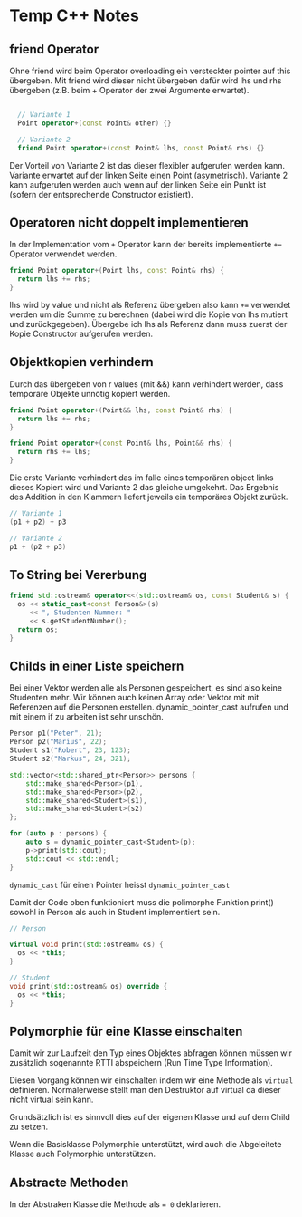 # Temp C++ Notes

## friend Operator

Ohne friend wird beim Operator overloading ein versteckter pointer auf this
übergeben. Mit friend wird dieser nicht übergeben dafür wird lhs und rhs
übergeben (z.B. beim + Operator der zwei Argumente erwartet).

```cpp

  // Variante 1
  Point operator+(const Point& other) {}

  // Variante 2
  friend Point operator+(const Point& lhs, const Point& rhs) {}

```

Der Vorteil von Variante 2 ist das dieser flexibler aufgerufen werden kann.
Variante erwartet auf der linken Seite einen Point (asymetrisch). Variante 2
kann aufgerufen werden auch wenn auf der linken Seite ein Punkt ist (sofern der
entsprechende Constructor existiert).

## Operatoren nicht doppelt implementieren

In der Implementation vom `+` Operator kann der bereits implementierte `+=`
Operator verwendet werden.

```cpp
friend Point operator+(Point lhs, const Point& rhs) {
  return lhs += rhs;
}
```

lhs wird by value und nicht als Referenz übergeben also kann `+=` verwendet
werden um die Summe zu berechnen (dabei wird die Kopie von lhs mutiert und
zurückgegeben). Übergebe ich lhs als Referenz dann muss zuerst der Kopie
Constructor aufgerufen werden.

## Objektkopien verhindern

Durch das übergeben von r values (mit &&) kann verhindert werden, dass temporäre
Objekte unnötig kopiert werden.

```cpp
friend Point operator+(Point&& lhs, const Point& rhs) {
  return lhs += rhs;
}

friend Point operator+(const Point& lhs, Point&& rhs) {
  return rhs += lhs;
}
```

Die erste Variante verhindert das im falle eines temporären object links dieses
Kopiert wird und Variante 2 das gleiche umgekehrt. Das Ergebnis des Addition in
den Klammern liefert jeweils ein temporäres Objekt zurück.

```cpp
// Variante 1
(p1 + p2) + p3

// Variante 2
p1 + (p2 + p3)
```

## To String bei Vererbung

```cpp
friend std::ostream& operator<<(std::ostream& os, const Student& s) {
  os << static_cast<const Person&>(s)
     << ", Studenten Nummer: "
     << s.getStudentNumber();
  return os;
}
```

## Childs in einer Liste speichern

Bei einer Vektor werden alle als Personen gespeichert, es sind also keine
Studenten mehr. Wir können auch keinen Array oder Vektor mit mit Referenzen auf
die Personen erstellen. dynamic_pointer_cast aufrufen und mit einem if zu
arbeiten ist sehr unschön.

```cpp
Person p1("Peter", 21);
Person p2("Marius", 22);
Student s1("Robert", 23, 123);
Student s2("Markus", 24, 321);

std::vector<std::shared_ptr<Person>> persons {
    std::make_shared<Person>(p1),
    std::make_shared<Person>(p2),
    std::make_shared<Student>(s1),
    std::make_shared<Student>(s2)
};

for (auto p : persons) {
    auto s = dynamic_pointer_cast<Student>(p);
    p->print(std::cout);
    std::cout << std::endl;
}
```

`dynamic_cast` für einen Pointer heisst `dynamic_pointer_cast`

Damit der Code oben funktioniert muss die polimorphe Funktion print() sowohl in
Person als auch in Student implementiert sein.

```cpp
// Person

virtual void print(std::ostream& os) {
  os << *this;
}

// Student
void print(std::ostream& os) override {
  os << *this;
}
```

## Polymorphie für eine Klasse einschalten

Damit wir zur Laufzeit den Typ eines Objektes abfragen können müssen wir
zusätzlich sogenannte RTTI abspeichern (Run Time Type Information).

Diesen Vorgang können wir einschalten indem wir eine Methode als `virtual`
definieren. Normalerweise stellt man den Destruktor auf virtual da dieser nicht
virtual sein kann.

Grundsätzlich ist es sinnvoll dies auf der eigenen Klasse und auf dem Child zu
setzen.

Wenn die Basisklasse Polymorphie unterstützt, wird auch die Abgeleitete Klasse
auch Polymorphie unterstützen.

## Abstracte Methoden

In der Abstraken Klasse die Methode als `= 0` deklarieren.
